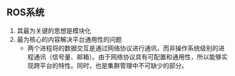 ## ROS系统

1. 其最为关键的思想是模块化
2. 最为核心的内容解决平台通用性的问题
   * 两个进程将的数据交互是通过网络协议进行通讯，而非操作系统级别的进程通讯（信号量、邮箱）。由于网络协议具有可配置和通用性，所以能够实现跨平台的特性。同时，也是集群管理中不可缺少的部分。